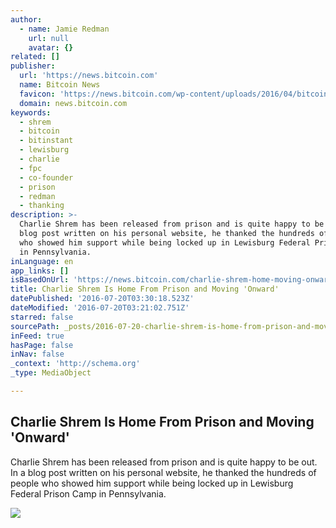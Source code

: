 ```yaml
---
author:
  - name: Jamie Redman
    url: null
    avatar: {}
related: []
publisher:
  url: 'https://news.bitcoin.com'
  name: Bitcoin News
  favicon: 'https://news.bitcoin.com/wp-content/uploads/2016/04/bitcoin_fav.png'
  domain: news.bitcoin.com
keywords:
  - shrem
  - bitcoin
  - bitinstant
  - lewisburg
  - charlie
  - fpc
  - co-founder
  - prison
  - redman
  - thanking
description: >-
  Charlie Shrem has been released from prison and is quite happy to be out. In a
  blog post written on his personal website, he thanked the hundreds of people
  who showed him support while being locked up in Lewisburg Federal Prison Camp
  in Pennsylvania.
inLanguage: en
app_links: []
isBasedOnUrl: 'https://news.bitcoin.com/charlie-shrem-home-moving-onward/'
title: Charlie Shrem Is Home From Prison and Moving 'Onward'
datePublished: '2016-07-20T03:30:18.523Z'
dateModified: '2016-07-20T03:21:02.751Z'
starred: false
sourcePath: _posts/2016-07-20-charlie-shrem-is-home-from-prison-and-moving-onward.md
inFeed: true
hasPage: false
inNav: false
_context: 'http://schema.org'
_type: MediaObject

---
```

<article style=""><h1>Charlie Shrem Is Home From Prison and Moving 'Onward'</h1><p>Charlie Shrem has been released from prison and is quite happy to be out. In a blog post written on his personal website, he thanked the hundreds of people who showed him support while being locked up in Lewisburg Federal Prison Camp in Pennsylvania.</p><img src="https://news.bitcoin.com/wp-content/uploads/2016/07/charlie2016.jpg" /></article>